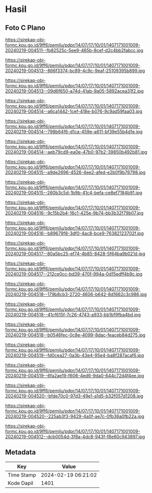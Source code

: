 # Hasil

## Foto C Plano

https://sirekap-obj-formc.kpu.go.id/9ff6/pemilu/pdpr/14/07/17/10/01/1407171001009-20240219-004511--fb82525c-5ee9-465b-8cef-d2c4bb2fabcc.jpg

https://sirekap-obj-formc.kpu.go.id/9ff6/pemilu/pdpr/14/07/17/10/01/1407171001009-20240219-004513--866f3374-bc89-4c9c-9eaf-25109395b899.jpg

https://sirekap-obj-formc.kpu.go.id/9ff6/pemilu/pdpr/14/07/17/10/01/1407171001009-20240219-004513--09d6f650-a74d-41ab-9a05-5892acea31f2.jpg

https://sirekap-obj-formc.kpu.go.id/9ff6/pemilu/pdpr/14/07/17/10/01/1407171001009-20240219-004514--a6ca1442-1cef-418e-b076-9c9ad59faa03.jpg

https://sirekap-obj-formc.kpu.go.id/9ff6/pemilu/pdpr/14/07/17/10/01/1407171001009-20240219-004514--798b64f6-d1ca-459e-a611-bf39e55b4d1e.jpg

https://sirekap-obj-formc.kpu.go.id/9ff6/pemilu/pdpr/14/07/17/10/01/1407171001009-20240219-004514--aeb79cd9-ea0e-47b0-97b2-39850b492b81.jpg

https://sirekap-obj-formc.kpu.go.id/9ff6/pemilu/pdpr/14/07/17/10/01/1407171001009-20240219-004515--a9de2696-4526-4ee2-afed-e2b0f9b76798.jpg

https://sirekap-obj-formc.kpu.go.id/9ff6/pemilu/pdpr/14/07/17/10/01/1407171001009-20240219-004515--260b3c5d-1b9b-41c4-befa-ce8ef7184b91.jpg

https://sirekap-obj-formc.kpu.go.id/9ff6/pemilu/pdpr/14/07/17/10/01/1407171001009-20240219-004516--9c15b2b4-16c1-425e-9b74-bb3b32f79b07.jpg

https://sirekap-obj-formc.kpu.go.id/9ff6/pemilu/pdpr/14/07/17/10/01/1407171001009-20240219-004516--b89679f8-3df0-4ac8-bce9-76382123702f.jpg

https://sirekap-obj-formc.kpu.go.id/9ff6/pemilu/pdpr/14/07/17/10/01/1407171001009-20240219-004517--80a5bc25-ef74-4b85-8428-5f64ba9b021d.jpg

https://sirekap-obj-formc.kpu.go.id/9ff6/pemilu/pdpr/14/07/17/10/01/1407171001009-20240219-004517--212ce0cc-bd39-470f-994a-0d15edff4b9c.jpg

https://sirekap-obj-formc.kpu.go.id/9ff6/pemilu/pdpr/14/07/17/10/01/1407171001009-20240219-004518--179b8cb3-2720-4606-b642-8d1662c3c986.jpg

https://sirekap-obj-formc.kpu.go.id/9ff6/pemilu/pdpr/14/07/17/10/01/1407171001009-20240219-004518--41cf615f-7c26-4743-a933-bb1bf9fba4bd.jpg

https://sirekap-obj-formc.kpu.go.id/9ff6/pemilu/pdpr/14/07/17/10/01/1407171001009-20240219-004518--b0546fec-0c8e-4099-8dac-feaceb84d275.jpg

https://sirekap-obj-formc.kpu.go.id/9ff6/pemilu/pdpr/14/07/17/10/01/1407171001009-20240219-004519--fd0cea27-0a3b-43e4-95e4-ba8f287acaf6.jpg

https://sirekap-obj-formc.kpu.go.id/9ff6/pemilu/pdpr/14/07/17/10/01/1407171001009-20240219-004519--6fa2ae19-f606-4ed6-9da0-644c72d4f4ee.jpg

https://sirekap-obj-formc.kpu.go.id/9ff6/pemilu/pdpr/14/07/17/10/01/1407171001009-20240219-004520--bfde70c0-97d3-49e1-a1d5-b32f057d1208.jpg

https://sirekap-obj-formc.kpu.go.id/9ff6/pemilu/pdpr/14/07/17/10/01/1407171001009-20240219-004520--225ab3f3-9429-4a0f-ae7c-0fb36a0fb22a.jpg

https://sirekap-obj-formc.kpu.go.id/9ff6/pemilu/pdpr/14/07/17/10/01/1407171001009-20240219-004512--dcb0054d-3f8a-4dc8-943f-f8e60c943897.jpg


## Metadata

| Key        | Value               |
| ---------- | ------------------- |
| Time Stamp | 2024-02-19 06:21:02 |
| Kode Dapil | 1401                |



